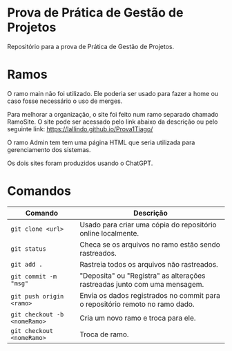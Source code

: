 # Prova de Prática de Gestão de Projetos

Repositório para a prova de Prática de Gestão de Projetos.

# Ramos
O ramo main não foi utilizado. Ele poderia ser usado para fazer a home ou caso fosse necessário o uso de merges.

Para melhorar a organização, o site foi feito num ramo separado chamado RamoSite.
O site pode ser acessado pelo link abaixo da descrição ou pelo seguinte link: https://lallindo.github.io/Prova1Tiago/

O ramo Admin tem tem uma página HTML que seria utilizada para gerenciamento dos sistemas.

Os dois sites foram produzidos usando o ChatGPT. 

# Comandos
| Comando                          | Descrição                                                                    |
|----------------------------------|------------------------------------------------------------------------------|
| `git clone <url>`                | Usado para criar uma cópia do repositório online localmente.                 |
| `git status`                     | Checa se os arquivos no ramo estão sendo rastreados.                         |
| `git add .`                      | Rastreia todos os arquivos não rastreados.                                   |
| `git commit -m "msg"`            | "Deposita" ou "Registra" as alterações rastreadas junto com uma mensagem.    |
| `git push origin <ramo>`         | Envia os dados registrados no commit para o repositório remoto no ramo dado. |
| `git checkout -b <nomeRamo>`     | Cria um novo ramo e troca para ele.                                          |
| `git checkout <nomeRamo>`        | Troca de ramo.                                                               |


